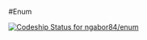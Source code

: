 #Enum

[ ![Codeship Status for ngabor84/enum](https://app.codeship.com/projects/d2ec3cf0-d18e-0134-3203-761d9909bfc2/status?branch=master)](https://app.codeship.com/projects/201541)